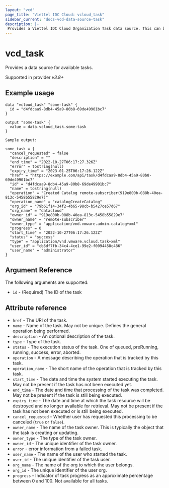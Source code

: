```yaml
---
layout: "vcd"
page_title: "Viettel IDC Cloud: vcloud_task"
sidebar_current: "docs-vcd-data-source-task"
description: |-
 Provides a Viettel IDC Cloud Organization Task data source. This can be used to read existing tasks.
---
```


# vcd\_task

Provides a data source for available tasks.

Supported in provider *v3.8+*

## Example usage

```hcl
data "vcloud_task" "some-task" {
  id = "d4fdcaa9-8db4-45a9-80b8-69de49901bc7"
}

output "some-task" {
  value = data.vcloud_task.some-task
}
```

```
Sample output:

some_task = {
  "cancel_requested" = false
  "description" = ""
  "end_time" = "2022-10-27T06:17:27.326Z"
  "error" = tostring(null)
  "expiry_time" = "2023-01-25T06:17:26.122Z"
  "href" = "https://example.com/api/task/d4fdcaa9-8db4-45a9-80b8-69de49901bc7"
  "id" = "d4fdcaa9-8db4-45a9-80b8-69de49901bc7"
  "name" = tostring(null)
  "operation" = "Created Catalog remote-subscriber(919e800b-088b-40ea-813c-5458b55829e7)"
  "operation_name" = "catalogCreateCatalog"
  "org_id" = "79b61f14-34f2-4b65-98cb-b5427ce57d67"
  "org_name" = "datacloud"
  "owner_id" = "919e800b-088b-40ea-813c-5458b55829e7"
  "owner_name" = "remote-subscriber"
  "owner_type" = "application/vnd.vmware.admin.catalog+xml"
  "progress" = 0
  "start_time" = "2022-10-27T06:17:26.122Z"
  "status" = "success"
  "type" = "application/vnd.vmware.vcloud.task+xml"
  "user_id" = "cb5df7fb-34c4-4ce1-99e2-f0094458c486"
  "user_name" = "administrator"
}
```

## Argument Reference

The following arguments are supported:

* `id` - (Required) The ID of the task

## Attribute reference

* `href` - The URI of the task.
* `name` - Name of the task. May not be unique. Defines the general operation being performed.
* `description` - An optional description of the task.
* `type` - Type of the task.
* `status` - The execution status of the task. One of queued, preRunning, running, success, error, aborted.
* `operation` - A message describing the operation that is tracked by this task.
* `operation_name` - The short name of the operation that is tracked by this task.
* `start_time` - The date and time the system started executing the task. May not be present if the task has not been executed yet.
* `end_time` - The date and time that processing of the task was completed. May not be present if the task is still being executed.
* `expiry_time` - The date and time at which the task resource will be destroyed and no longer available for retrieval. May not be present if the task has not been executed or is still being executed.
* `cancel_requested` - Whether user has requested this processing to be canceled (`true` or `false`).
* `owner_name` - The name of the task owner. This is typically the object that the task is creating or updating.
* `owner_type` - The type of the task owner.
* `owner_id` - The unique identifier of the task owner.
* `error` - error information from a failed task.
* `user_name` - The name of the user who started the task.
* `user_id` - The unique identifier of the task user.
* `org_name` - The name of the org to which the user belongs.
* `org_id` - The unique identifier of the user org.
* `progress` - Indicator of task progress as an approximate percentage between 0 and 100. Not available for all tasks.
